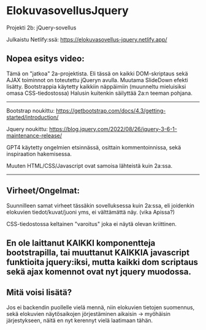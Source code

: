 # ElokuvasovellusJquery
Projekti 2b: jQuery-sovellus

Julkaistu Netlify:ssä: https://elokuvasovellus-jquery.netlify.app/

Nopea esitys video:
---

Tämä on "jatkoa" 2a-projektista. Eli tässä on kaikki DOM-skriptaus sekä AJAX toiminnot on toteutettu jQueryn avulla. Muutama SlideDown efekti lisätty.
Bootstrappia käytetty kaikkiin näppäimiin (muunneltu mieluisiksi omasa CSS-tiedostossa) Halusin kuitenkin säilyttää 2a:n teeman pohjana.

---

Bootstrap noukittu: https://getbootstrap.com/docs/4.3/getting-started/introduction/

Jquery noukittu: https://blog.jquery.com/2022/08/26/jquery-3-6-1-maintenance-release/

GPT4 käytetty ongelmien etsinnässä, osittain kommentoinnissa, sekä inspiraation hakemisessa.

Muuten HTML/CSS/Javascript ovat samoisa lähteistä kuin 2a:ssa.

---
Virheet/Ongelmat:
---
Suunnilleen samat virheet tässäkin sovelluksessa kuin 2a:ssa, eli joidenkin elokuvien tiedot/kuvat/juoni yms, ei välttämättä näy. (vika Apissa?)

CSS-tiedostossa keltainen "varoitus" joka ei näytä olevan kriittinen.

En ole laittanut KAIKKI komponentteja bootstrapilla, tai muuttanut KAIKKIA javascript funktioita jquery:iksi, mutta kaikki dom scriptaus sekä ajax komennot ovat nyt jquery muodossa.
---
Mitä voisi lisätä?
---

Jos ei backendin puollelle vielä mennä, niin elokuvien tietojen suomennus, sekä elokuvien näytösaikojen jörjestäminen aikaisin -> myöhäisin järjestykseen, näitä en nyt kerennyt vielä laatimaan tähän.
